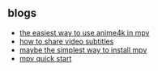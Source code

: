 ## blogs

- [the easiest way to use anime4k in mpv](./the-easiest-way-to-use-anime4k-in-mpv.md)
- [how to share video subtitles](./how-to-share-video-subtitles.md)
- [maybe the simplest way to install mpv](./maybe-the-simplest-way-to-install-mpv.md)
- [mpv quick start](./mpv-quick-start.md)
